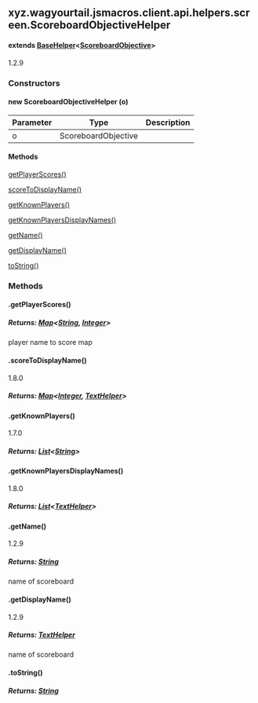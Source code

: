 

xyz.wagyourtail.jsmacros.client.api.helpers.screen.ScoreboardObjectiveHelper
----------------------------------------------------------------------------

#### extends [BaseHelper](1.9.2/xyz/wagyourtail/jsmacros/core/helpers/BaseHelper.html)<[ScoreboardObjective](https://wagyourtail.xyz/Projects/MinecraftMappingViewer/App?mapping=INTERMEDIARY,YARN&version=1.20.5&search=net/minecraft/scoreboard/ScoreboardObjective)>

1.2.9

### Constructors

#### new ScoreboardObjectiveHelper (o)

| Parameter | Type | Description |
|---|---|---|
| o | ScoreboardObjective |  |



#### Methods

[getPlayerScores()](#getPlayerScores-)


[scoreToDisplayName()](#scoreToDisplayName-)


[getKnownPlayers()](#getKnownPlayers-)


[getKnownPlayersDisplayNames()](#getKnownPlayersDisplayNames-)


[getName()](#getName-)


[getDisplayName()](#getDisplayName-)


[toString()](#toString-)



### Methods

#### .getPlayerScores()


##### Returns: [Map](https://docs.oracle.com/javase/8/docs/api/index.html?java/util/Map.html)<[String](https://docs.oracle.com/javase/8/docs/api/index.html?java/lang/String.html), [Integer](https://docs.oracle.com/javase/8/docs/api/index.html?java/lang/Integer.html)>

player name to score map



#### .scoreToDisplayName()

1.8.0


##### Returns: [Map](https://docs.oracle.com/javase/8/docs/api/index.html?java/util/Map.html)<[Integer](https://docs.oracle.com/javase/8/docs/api/index.html?java/lang/Integer.html), [TextHelper](1.9.2/xyz/wagyourtail/jsmacros/client/api/helpers/TextHelper.html)>



#### .getKnownPlayers()

1.7.0


##### Returns: [List](https://docs.oracle.com/javase/8/docs/api/index.html?java/util/List.html)<[String](https://docs.oracle.com/javase/8/docs/api/index.html?java/lang/String.html)>



#### .getKnownPlayersDisplayNames()

1.8.0


##### Returns: [List](https://docs.oracle.com/javase/8/docs/api/index.html?java/util/List.html)<[TextHelper](1.9.2/xyz/wagyourtail/jsmacros/client/api/helpers/TextHelper.html)>



#### .getName()

1.2.9


##### Returns: [String](https://docs.oracle.com/javase/8/docs/api/index.html?java/lang/String.html)

name of scoreboard



#### .getDisplayName()

1.2.9


##### Returns: [TextHelper](1.9.2/xyz/wagyourtail/jsmacros/client/api/helpers/TextHelper.html)

name of scoreboard



#### .toString()


##### Returns: [String](https://docs.oracle.com/javase/8/docs/api/index.html?java/lang/String.html)




